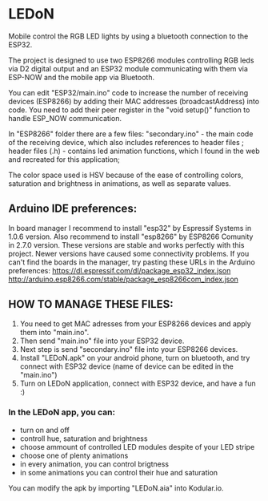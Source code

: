 # LEDoN
 Mobile control the RGB LED lights by using a bluetooth connection to the ESP32.

The project is designed to use two ESP8266 modules controlling RGB leds via D2 digital output and an ESP32 module communicating with them via ESP-NOW and the mobile app via Bluetooth.

You can edit "ESP32/main.ino" code to increase the number of receiving devices (ESP8266) by adding their MAC addresses (broadcastAddress) into code.
You need to add their peer register in the "void setup()" function to handle ESP_NOW communication.

In "ESP8266" folder there are a few files: 
"secondary.ino" - the main code of the receiving device, which also includes references to header files ; 
header files (.h) - contains led animation functions, which I found in the web and recreated for this application;

The color space used is HSV because of the ease of controlling colors, saturation and brightness in animations, as well as separate values.

## Arduino IDE preferences:
In board manager I recommend to install "esp32" by Espressif Systems in 1.0.6 version. Also recommend to install "esp8266" by ESP8266 Comunity in 2.7.0 version. These versions are stable and works perfectly with this project. Newer versions have caused some connectivity problems.
If you can't find the boards in the manager, try pasting these URLs in the Arduino preferences:
https://dl.espressif.com/dl/package_esp32_index.json
http://arduino.esp8266.com/stable/package_esp8266com_index.json

## HOW TO MANAGE THESE FILES:

1. You need to get MAC adresses from your ESP8266 devices and apply them into "main.ino".
2. Then send "main.ino" file into your ESP32 device.
3. Next step is send "secondary.ino" file into your ESP8266 devices.
4. Install "LEDoN.apk" on your android phone, turn on bluetooth, and try connect with ESP32 device (name of device can be edited in the "main.ino")
5. Turn on LEDoN application, connect with ESP32 device, and have a fun :)

### In the LEDoN app, you can:
- turn on and off
- controll hue, saturation and brightness
- choose ammount of controlled LED modules despite of your LED stripe
- choose one of plenty animations
- in every animation, you can control brigtness
- in some animations you can control their hue and saturation 

You can modify the apk by importing "LEDoN.aia" into Kodular.io.
